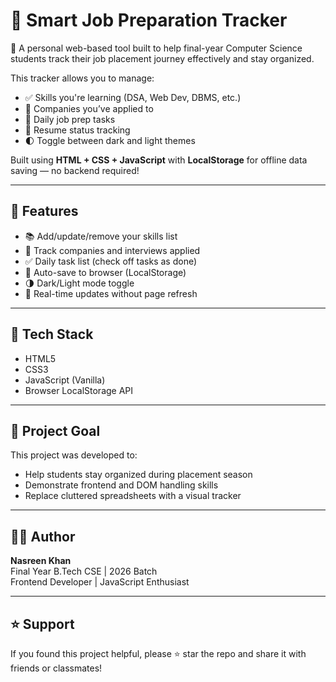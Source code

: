 # 🧠 Smart Job Preparation Tracker

🎯 A personal web-based tool built to help final-year Computer Science students track their job placement journey effectively and stay organized.

This tracker allows you to manage:
- ✅ Skills you're learning (DSA, Web Dev, DBMS, etc.)
- 🏢 Companies you’ve applied to
- 📅 Daily job prep tasks
- 📄 Resume status tracking
- 🌓 Toggle between dark and light themes

Built using **HTML + CSS + JavaScript** with **LocalStorage** for offline data saving — no backend required!

---

## 🚀 Features

- 📚 Add/update/remove your skills list
- 🏢 Track companies and interviews applied
- ✅ Daily task list (check off tasks as done)
- 💾 Auto-save to browser (LocalStorage)
- 🌗 Dark/Light mode toggle
- 🔄 Real-time updates without page refresh

---

## 🧠 Tech Stack

- HTML5  
- CSS3  
- JavaScript (Vanilla)  
- Browser LocalStorage API  

---

## 📌 Project Goal

This project was developed to:
- Help students stay organized during placement season  
- Demonstrate frontend and DOM handling skills  
- Replace cluttered spreadsheets with a visual tracker  

---

## 👩‍💻 Author

**Nasreen Khan**  
Final Year B.Tech CSE | 2026 Batch  
Frontend Developer | JavaScript Enthusiast

---

## ⭐ Support

If you found this project helpful, please ⭐ star the repo and share it with friends or classmates!

